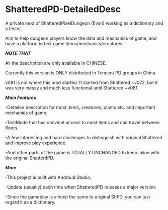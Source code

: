 # ShatteredPD-DetailedDesc

A private mod of ShatteredPixelDungeon (Evan) working as a dictionary and a tester.

Aim to help dungeon players know the data and mechanics of game, and have a platform to test game items/mechanics/creatures.

*****************NOTE THAT*****************

All the description are only available in CHINESE. 

Currently this version is ONLY distributed in Tencent PD groups in China.

v091 is not where this mod started. It started from Shattered ~v072, but it was very messy and much less functional until Shattered ~v081.

*****************Main Features*****************

-Detailed descrption for most items, creatures, plants etc. and important mechanics of game.

-TestMode that has convinet access to most items and can travel between floors.

-A few interesting and hard challenges to distinguish with original Shattered and improve play experience.

-And other parts of the game is TOTALLY UNCHANGED to keep inline with the original ShatterdPD.

*****************More*****************

-This project is built with Androud Studio. 

-Update (usually) each time when ShatteredPD releases a major version.

-Since the gameplay is almost the same to original ShPD, you can just regard it as a dictionary.
